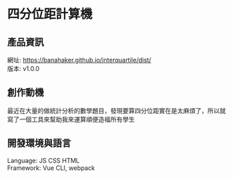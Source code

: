 # 四分位距計算機
## 產品資訊
網址: https://banahaker.github.io/interquartile/dist/  
版本: v1.0.0

## 創作動機
最近在大量的做統計分析的數學題目，發現要算四分位距實在是太麻煩了，所以就寫了一個工具來幫助我來運算順便造福所有學生  

## 開發環境與語言
Language: JS CSS HTML  
Framework: Vue CLI, webpack  